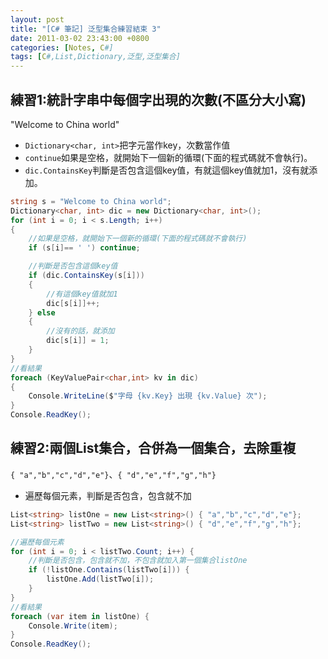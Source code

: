 ```yaml
---
layout: post
title: "[C# 筆記] 泛型集合練習結束 3"
date: 2011-03-02 23:43:00 +0800
categories: [Notes, C#]
tags: [C#,List,Dictionary,泛型,泛型集合]
---
```


## 練習1:統計字串中每個字出現的次數(不區分大小寫)
"Welcome to China world"

- `Dictionary<char, int>`把字元當作key，次數當作值
- `continue`如果是空格，就開始下一個新的循環(下面的程式碼就不會執行)。
- `dic.ContainsKey`判斷是否包含這個key值，有就這個key值就加1，沒有就添加。

```c#
string s = "Welcome to China world";
Dictionary<char, int> dic = new Dictionary<char, int>();
for (int i = 0; i < s.Length; i++)
{
    //如果是空格，就開始下一個新的循環(下面的程式碼就不會執行)
    if (s[i]== ' ') continue;

    //判斷是否包含這個key值
    if (dic.ContainsKey(s[i]))
    {
        //有這個key值就加1
        dic[s[i]]++;
    } else
    {
        //沒有的話，就添加
        dic[s[i]] = 1;
    }
}
//看結果
foreach (KeyValuePair<char,int> kv in dic)
{
    Console.WriteLine($"字母 {kv.Key} 出現 {kv.Value} 次");
}
Console.ReadKey();
```

## 練習2:兩個List集合，合併為一個集合，去除重複
`{ "a","b","c","d","e"}`、`{ "d","e","f","g","h"}`

- 遍歷每個元素，判斷是否包含，包含就不加

```c#
List<string> listOne = new List<string>() { "a","b","c","d","e"};
List<string> listTwo = new List<string>() { "d","e","f","g","h"};

//遍歷每個元素
for (int i = 0; i < listTwo.Count; i++) {
    //判斷是否包含，包含就不加，不包含就加入第一個集合listOne
    if (!listOne.Contains(listTwo[i])) {
        listOne.Add(listTwo[i]);
    }
}
//看結果
foreach (var item in listOne) {
    Console.Write(item);
}
Console.ReadKey();
```